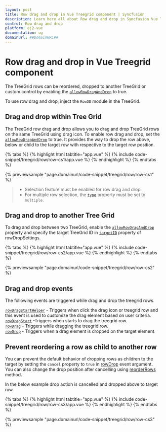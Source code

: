 ```yaml
---
layout: post
title: Row drag and drop in Vue Treegrid component | Syncfusion
description: Learn here all about Row drag and drop in Syncfusion Vue Treegrid component of Syncfusion Essential JS 2 and more.
control: Row drag and drop 
platform: ej2-vue
documentation: ug
domainurl: ##DomainURL##
---
```


# Row drag and drop in Vue Treegrid component

The TreeGrid rows can be reordered, dropped to another TreeGrid or custom control by enabling the [`allowRowDragAndDrop`](https://ej2.syncfusion.com/vue/documentation/api/treegrid/#allowrowdraganddrop) to true.

To use row drag and drop, inject the `RowDD` module in the TreeGrid.

## Drag and drop within Tree Grid

The TreeGrid row drag and drop allows you to drag and drop TreeGrid rows on the same TreeGrid using drag icon. To enable row drag and drop, set the [`allowRowDragAndDrop`](https://ej2.syncfusion.com/vue/documentation/api/treegrid/#allowrowdraganddrop) to true. It provides the way to drop the row above, below or child to the target row with respective to the target row position.

{% tabs %}
{% highlight html tabtitle="app.vue" %}
{% include code-snippet/treegrid/row/row-cs1/app.vue %}
{% endhighlight %}
{% endtabs %}
        
{% previewsample "page.domainurl/code-snippet/treegrid/row/row-cs1" %}

> * Selection feature must be enabled for row drag and drop.
> * For multiple row selection, the [`type`](https://ej2.syncfusion.com/vue/documentation/api/treegrid/selectionSettings/#type) property must be set to `multiple`.

## Drag and drop to another Tree Grid

To drag and drop between two TreeGrid, enable the [`allowRowDragAndDrop`](https://ej2.syncfusion.com/vue/documentation/api/treegrid/#allowrowdraganddrop) property and specify the target TreeGrid ID in [`targetID`](https://ej2.syncfusion.com/vue/documentation/api/treegrid/rowDropSettings/#targetid) property of rowDropSettings.

{% tabs %}
{% highlight html tabtitle="app.vue" %}
{% include code-snippet/treegrid/row/row-cs2/app.vue %}
{% endhighlight %}
{% endtabs %}
        
{% previewsample "page.domainurl/code-snippet/treegrid/row/row-cs2" %}

## Drag and drop events

The following events are triggered while drag and drop the treegrid rows.

[`rowDragStartHelper`](https://ej2.syncfusion.com/vue/documentation/api/treegrid/#rowdragstarthelper) - Triggers when click the drag icon or treegrid row and this event is used to customize the drag element based on user criteria.<br/>
[`rowDragStart`](https://ej2.syncfusion.com/vue/documentation/api/treegrid/#rowdragstart) -Triggers when starts to drag the treegrid row. <br/>
[`rowDrag`](https://ej2.syncfusion.com/vue/documentation/api/treegrid/#rowdrag) - Triggers while dragging the treegrid row. <br/>
[`rowDrop`](https://ej2.syncfusion.com/vue/documentation/api/treegrid/#rowdrop) - Triggers when a drag element is dropped on the target element. <br/>

## Prevent reordering a row as child to another row

You can prevent the default behavior of dropping rows as children to the target by setting the `cancel` property to `true` in [rowDrop](https://ej2.syncfusion.com/vue/documentation/api/treegrid/#rowdrop) event argument. You can also change the drop position after cancelling using [reorderRows](https://ej2.syncfusion.com/vue/documentation/api/treegrid/#reorderrows) method.

In the below example drop action is cancelled and dropped above to target row.

{% tabs %}
{% highlight html tabtitle="app.vue" %}
{% include code-snippet/treegrid/row/row-cs3/app.vue %}
{% endhighlight %}
{% endtabs %}
        
{% previewsample "page.domainurl/code-snippet/treegrid/row/row-cs3" %}